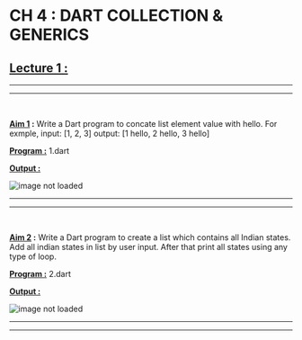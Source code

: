 CH 4 : DART COLLECTION & GENERICS
=========================

## **<u>Lecture 1 :**</u>
***
*** 
<br>

**<u>Aim 1</u> :** Write a Dart program to concate list element
value with hello.
For exmple,
input: [1, 2, 3]
output: [1 hello, 2 hello, 3 hello]

**<u>Program :</u>** 1.dart

**<u>Output :</u>**

![image not loaded](https://user-images.githubusercontent.com/114163699/214275398-885cb05f-a183-4dbe-b7fa-0c6b1e07bb96.png)


***
***

<br>

**<u>Aim 2</u> :** Write a Dart program to create a list which
contains all Indian states.
Add all indian states in list by user input.
After that print all states using any type of loop.

**<u>Program :</u>** 2.dart

**<u>Output :</u>**

![image not loaded](https://user-images.githubusercontent.com/114163699/214275603-080b30a0-35d0-4e51-83fb-991d8014f3b3.png)


***
***
